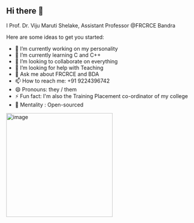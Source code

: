## Hi there 👋


 I Prof. Dr. Viju Maruti Shelake, Assistant Professor @FRCRCE Bandra

Here are some ideas to get you started:

- 🔭 I’m currently working on my personality
- 🌱 I’m currently learning C and C++
- 👯 I’m looking to collaborate on everything
- 🤔 I’m looking for help with Teaching
- 💬 Ask me about FRCRCE and BDA
- 📫 How to reach me: +91 9224396742
- 😄 Pronouns: they / them
- ⚡ Fun fact: I'm also the Training Placement co-ordinator of my college
- 🧠 Mentality : Open-sourced

<img width="284" height="278" alt="image" src="https://github.com/user-attachments/assets/285f5e7f-19a7-4e71-b7bb-8c1564475c63" />


